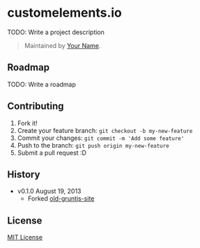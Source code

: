 # customelements.io

TODO: Write a project description

> Maintained by [Your Name](#).

## Roadmap

TODO: Write a roadmap

## Contributing

1. Fork it!
2. Create your feature branch: `git checkout -b my-new-feature`
3. Commit your changes: `git commit -m 'Add some feature'`
4. Push to the branch: `git push origin my-new-feature`
5. Submit a pull request :D

## History

* v0.1.0 August 19, 2013
	* Forked [old-gruntjs-site](https://github.com/sindresorhus/old-gruntjs-site)

## License

[MIT License](http://opensource.org/licenses/MIT)